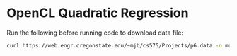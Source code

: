 # OpenCL Quadratic Regression

Run the following before running code to download data file:

```bash
curl https://web.engr.oregonstate.edu/~mjb/cs575/Projects/p6.data -o main.data
```
